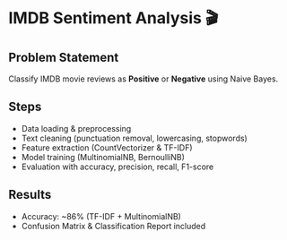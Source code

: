 # IMDB Sentiment Analysis 🎬

## Problem Statement
Classify IMDB movie reviews as **Positive** or **Negative** using Naive Bayes.

## Steps
- Data loading & preprocessing
- Text cleaning (punctuation removal, lowercasing, stopwords)
- Feature extraction (CountVectorizer & TF-IDF)
- Model training (MultinomialNB, BernoulliNB)
- Evaluation with accuracy, precision, recall, F1-score

## Results
- Accuracy: ~86% (TF-IDF + MultinomialNB)
- Confusion Matrix & Classification Report included
